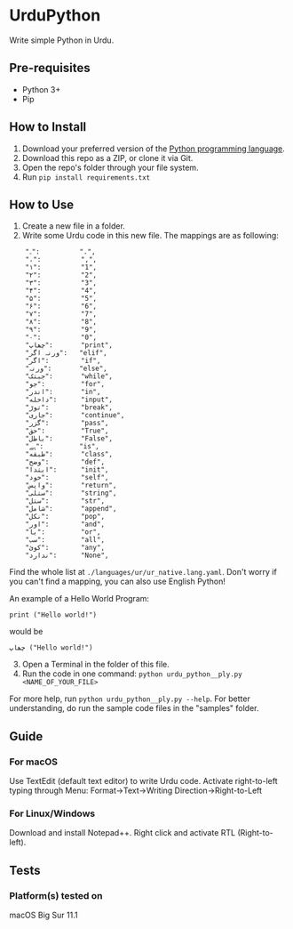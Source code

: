 # UrduPython
Write simple Python in Urdu.

## Pre-requisites
- Python 3+
- Pip

## How to Install
1. Download your preferred version of the [Python programming language](https://www.python.org/downloads/).
2. Download this repo as a ZIP, or clone it via Git.
3. Open the repo's folder through your file system.
4. Run ```pip install requirements.txt```

## How to Use
1. Create a new file in a folder.
2. Write some Urdu code in this new file.
The mappings are as following:
```
    "۔":          ".",
    "،":          ",",
    "۱":          "1",
    "۲":          "2",
    "۳":          "3",
    "۴":          "4",
    "۵":          "5",
    "۶":          "6",
    "۷":          "7",
    "۸":          "8",
    "۹":          "9",
    "۰":          "0",
    "چھاپ":       "print",
    "ورنہ اگر":   "elif",
    "اگر":        "if",
    "ورنہ":       "else",
    "جبتک":       "while",
    "جو":         "for",
    "اندر":       "in", 
    "داخله":      "input",
    "توڑ":        "break",
    "جاری":       "continue",
    "گزر":        "pass",
    "حق":         "True",
    "باطل":       "False",
    "ہے":         "is",
    "طبقه":       "class",
    "وضح":        "def",
    "ابتدا":      "init",
    "خود":        "self",
    "واپس":       "return",
    "ستلی":       "string",
    "ستل":        "str",
    "شامل":       "append",
    "نکل":        "pop",
    "اور":        "and",
    "یا":         "or",    
    "سب":         "all",
    "کوئ":        "any",
    "ندارد":      "None",
```
Find the whole list at ```./languages/ur/ur_native.lang.yaml```. Don't worry if you can't find a mapping, you can also use English Python!

An example of a Hello World Program:
```
print ("Hello world!")
```
would be
```
چھاپ ("Hello world!")
```

3. Open a Terminal in the folder of this file.
4. Run the code in one command: ```python urdu_python__ply.py <NAME_OF_YOUR_FILE>```

For more help, run ```python urdu_python__ply.py --help```. For better understanding, do run the sample code files in the "samples" folder.

## Guide
### For macOS
Use TextEdit (default text editor) to write Urdu code. Activate right-to-left typing through Menu: Format->Text->Writing Direction->Right-to-Left

### For Linux/Windows
Download and install Notepad++. Right click and activate RTL (Right-to-left).

## Tests
### Platform(s) tested on
macOS Big Sur 11.1
